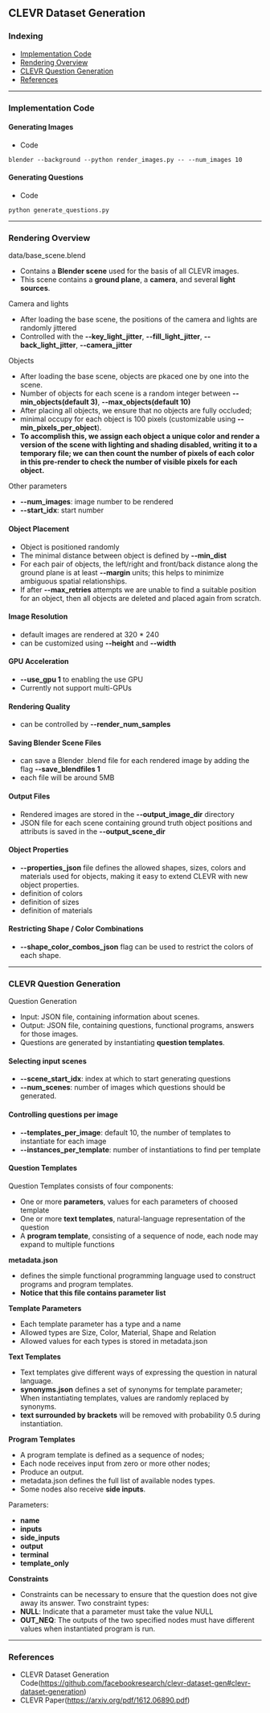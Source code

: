 ## CLEVR Dataset Generation

### Indexing
- [Implementation Code](#Implementation-Code)
- [Rendering Overview](#Rendering-Overview)
- [CLEVR Question Generation](#CLEVR-Question-Generation)
- [References](#References)
---
### Implementation Code
#### Generating Images
- Code
```
blender --background --python render_images.py -- --num_images 10
```

#### Generating Questions
- Code
```
python generate_questions.py
```
---
### Rendering Overview
data/base_scene.blend
- Contains a **Blender scene** used for the basis of all CLEVR images.
- This scene contains a **ground plane**, a **camera**, and several **light sources**.

Camera and lights
- After loading the base scene, the positions of the camera and lights are randomly jittered
- Controlled with the **--key_light_jitter**, **--fill_light_jitter**, **--back_light_jitter**, **--camera_jitter**

Objects
- After loading the base scene, objects are pkaced one by one into the scene.
- Number of objects for each scene is a random integer between **--min_objects(default 3)**, **--max_objects(default 10)**
- After placing all objects, we ensure that no objects are fully occluded; 
- minimal occupy for each object is 100 pixels (customizable using **--min_pixels_per_object**).
- **To accomplish this, we assign each object a unique color and render a version of the scene with lighting and shading disabled, writing it to a temporary file; we can then count the number of pixels of each color in this pre-render to check the number of visible pixels for each object.**

Other parameters
- **--num_images**: image number to be rendered
- **--start_idx**: start number

#### Object Placement
- Object is positioned randomly
- The minimal distance between object is defined by **--min_dist**
- For each pair of objects, the left/right and front/back distance along the ground plane is at least **--margin** units; this helps to minimize ambiguous spatial relationships.
- If after **--max_retries** attempts we are unable to find a suitable position for an object, then all objects are deleted and placed again from scratch.


#### Image Resolution
- default images are rendered at 320 \* 240
- can be customized using **--height** and **--width**

#### GPU Acceleration
- **--use_gpu 1** to enabling the use GPU
- Currently not support multi-GPUs

#### Rendering Quality
- can be controlled by **--render_num_samples**

#### Saving Blender Scene Files
- can save a Blender .blend file for each rendered image by adding the flag **--save_blendfiles 1**
- each file will be around 5MB

#### Output Files
- Rendered images are stored in the **--output_image_dir** directory
- JSON file for each scene containing ground truth object positions and attributs is saved in the **--output_scene_dir**


#### Object Properties
- **--properties_json** file defines the allowed shapes, sizes, colors and materials used for objects, making it easy to extend CLEVR with new object properties.
- definition of colors
- definition of sizes
- definition of materials

#### Restricting Shape / Color Combinations
- **--shape_color_combos_json** flag can be used to restrict the colors of each shape.
---
### CLEVR Question Generation
Question Generation
- Input: JSON file, containing information about scenes.
- Output: JSON file, containing questions, functional programs, answers for those images.
- Questions are generated by instantiating **question templates**.

#### Selecting input scenes
- **--scene_start_idx**: index at which to start generating questions
- **--num_scenes**: number of images which questions should be generated.

#### Controlling questions per image
- **--templates_per_image**: default 10, the number of templates to instantiate for each image
- **--instances_per_template**: number of instantiations to find per template

#### Question Templates
Question Templates consists of four components:
- One or more **parameters**, values for each parameters of choosed template
- One or more **text templates**, natural-language representation of the question
- A **program template**, consisting of a sequence of node, each node may expand to multiple functions

**metadata.json**
- defines the simple functional programming language used to construct programs and program templates.
- **Notice that this file contains parameter list**

**Template Parameters**
- Each template parameter has a type and a name
- Allowed types are Size, Color, Material, Shape and Relation
- Allowed values for each types is stored in metadata.json

**Text Templates**
- Text templates give different ways of expressing the question in natural language.
- **synonyms.json** defines a set of synonyms for template parameter; When instantiating templates, values are randomly replaced by synonyms.
- **text surrounded by brackets** will be removed with probability 0.5 during instantiation.

**Program Templates**
- A program template is defined as a sequence of nodes;
- Each node receives input from zero or more other nodes;
- Produce an output.
- metadata.json defines the full list of available nodes types.
- Some nodes also receive **side inputs**.

Parameters:
- **name**
- **inputs**
- **side_inputs**
- **output**
- **terminal**
- **template_only**

**Constraints**
- Constraints can be necessary to ensure that the question does not give away its answer.
Two constraint types:
- **NULL**: Indicate that a parameter must take the value NULL
- **OUT_NEQ**: The outputs of the two specified nodes must have different values when instantiated program is run.
---
### References
- CLEVR Dataset Generation Code(https://github.com/facebookresearch/clevr-dataset-gen#clevr-dataset-generation)
- CLEVR Paper(https://arxiv.org/pdf/1612.06890.pdf)



